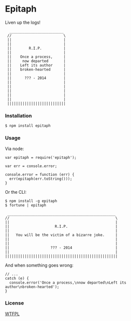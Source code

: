# Epitaph

Liven up the logs!

      _________________________
     //                        \
     ||                        |
     ||                        |
     ||        R.I.P.          |
     ||                        |
     ||    Once a process,     |
     ||     now departed       |
     ||    Left its author     |
     ||    broken-hearted      |
     ||                        |
     ||      ??? - 2014        |
     ||                        |
     ||                        |
     ||                        |
     ||                        |
     ||                        |
     |||||||||||||||||||||||||||


### Installation

    $ npm install epitaph

### Usage

Via node:

    var epitaph = require('epitaph');

    var err = console.error;

    console.error = function (err) {
      err(epitaph(err.toString()));
    }

Or the CLI:

    $ npm install -g epitaph
    $ fortune | epitaph

     __________________________________________________
    //                                                 \
    ||                                                 |
    ||                     R.I.P.                      |
    ||                                                 |
    ||   You will be the victim of a bizarre joke.     |
    ||                                                 |
    ||                                                 |
    ||                   ??? - 2014                    |
    ||                                                 |
    ||||||||||||||||||||||||||||||||||||||||||||||||||||

And when something goes wrong:

    // ...
    catch (e) {
      console.error('Once a process,\nnow departed\nLeft its author\nbroken-hearted');
    }

### License

[WTFPL](http://www.wtfpl.net/)

